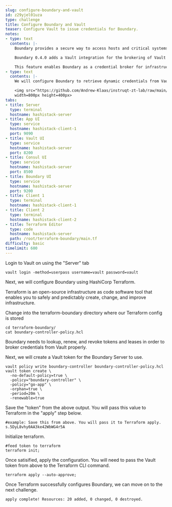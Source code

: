 ```yaml
---
slug: configure-boundary-and-vault
id: z29yjel01uza
type: challenge
title: Configure Boundary and Vault
teaser: Configure Vault to issue credentials for Boundary.
notes:
- type: text
  contents: |-
    Boundary provides a secure way to access hosts and critical systems without having to manage credentials or expose your network.

    Boundary 0.4.0 adds a Vault integration for the brokering of Vault secrets to Boundary clients via the command line and desktop clients for use in their Boundary sessions.

    This feature enables Boundary as a credential broker for infrastructure targets by binding credentials with user sessions, and surfacing those credentials during session initialization.
- type: text
  contents: |-
    We will configure Boundary to retrieve dynamic credentials from Vault in this challenge.

    <img src="https://github.com/Andrew-Klaas/instruqt-zt-lab/raw/main/assets/diagrams/5-boundary-vault.png"
    width=800px height=400px>
tabs:
- title: Server
  type: terminal
  hostname: hashistack-server
- title: App UI
  type: service
  hostname: hashistack-client-1
  port: 9090
- title: Vault UI
  type: service
  hostname: hashistack-server
  port: 8200
- title: Consul UI
  type: service
  hostname: hashistack-server
  port: 8500
- title: Boundary UI
  type: service
  hostname: hashistack-server
  port: 9200
- title: Client 1
  type: terminal
  hostname: hashistack-client-1
- title: Client 2
  type: terminal
  hostname: hashistack-client-2
- title: Terraform Editor
  type: code
  hostname: hashistack-server
  path: /root/terraform-boundary/main.tf
difficulty: basic
timelimit: 600
---
```

Login to Vault on using the "Server" tab
```
vault login -method=userpass username=vault password=vault
```
Next, we will configure Boundary using HashiCorp Terraform.

Terraform is an open-source infrastructure as code software tool that enables you to safely and predictably create, change, and improve infrastructure.

Change into the terraform-boundary directory where our Terraform config is stored
```
cd terraform-boundary/
cat boundary-controller-policy.hcl
```
Boundary needs to lookup, renew, and revoke tokens and leases in order to broker credentials from Vault properly.

Next, we will create a Vault token for the Boundary Server to use.

```
vault policy write boundary-controller boundary-controller-policy.hcl
vault token create \
  -no-default-policy=true \
  -policy="boundary-controller" \
  -policy="go-app" \
  -orphan=true \
  -period=20m \
  -renewable=true
```

Save the "token" from the above output. You will pass this value to Terraform in the "apply" step below.
```
#example: Save this from above. You will pass it to Terraform apply.
s.5DyL8vhy0AA3ke42WbWG4r5A
```

Initialize terraform.
```
#feed token to terraform
terraform init;
```
Once satisified, apply the configuration. You will need to pass the Vault token from above to the Terraform CLI command.
```
terraform apply --auto-approve;
```

Once Terraform successfully configures Boundary, we can move on to the next challenge.
```
apply complete! Resources: 20 added, 0 changed, 0 destroyed.
```